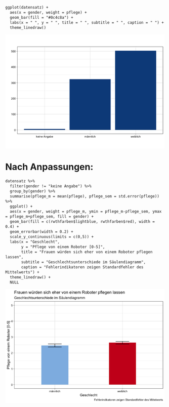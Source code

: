     ggplot(datensatz) +
      aes(x = gender, weight = pflege) +
      geom_bar(fill = "#0c4c8a") +
      labs(x = " ", y = " ", title = " ", subtitle = " ", caption = " ") +
      theme_linedraw()

![](Diagramme_HohneWapniarz_files/figure-markdown_strict/unnamed-chunk-1-1.png)

Nach Anpassungen:
=================

    datensatz %>%
      filter(gender != "keine Angabe") %>%
      group_by(gender) %>%
      summarise(pflege_m = mean(pflege), pflege_sem = std.error(pflege)) %>%
      ggplot() +
      aes(x = gender, weight = pflege_m, ymin = pflege_m-pflege_sem, ymax = pflege_m+pflege_sem, fill = gender) +
      geom_bar(fill = c(rwthfarben$lightblue, rwthfarben$red), width = 0.4) +
      geom_errorbar(width = 0.2) +
      scale_y_continuous(limits = c(0,5)) +
      labs(x = "Geschlecht", 
           y = "Pflege von einem Roboter [0-5]", 
           title = "Frauen würden sich eher von einem Roboter pflegen lassen", 
           subtitle = "Geschlechtsunterschiede im Säulendiagramm", 
           caption = "Fehlerindikatoren zeigen Standardfehler des Mittelwerts") +
      theme_linedraw() +
      NULL

![](Diagramme_HohneWapniarz_files/figure-markdown_strict/unnamed-chunk-2-1.png)
